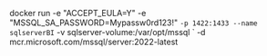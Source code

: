 docker run -e "ACCEPT_EULA=Y" -e "MSSQL_SA_PASSWORD=Mypassw0rd123!" `
-p 1422:1433 --name sqlserverBI `
-v sqlserver-volume:/var/opt/mssql `
-d mcr.microsoft.com/mssql/server:2022-latest